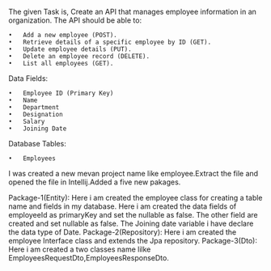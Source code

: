 The given Task is,
        Create an API that manages employee information in an organization. The API should be able to:

	•	Add a new employee (POST).
	•	Retrieve details of a specific employee by ID (GET).
	•	Update employee details (PUT).
	•	Delete an employee record (DELETE).
	•	List all employees (GET).

Data Fields:

	•	Employee ID (Primary Key)
	•	Name
	•	Department
	•	Designation
	•	Salary
	•	Joining Date

Database Tables:

	•	Employees

   I was created a new mevan project name like employee.Extract the file and opened the file in Intellij.Added a five new pakages.

   Package-1(Entity):
       Here i am created the employee class for creating a table name and fields in my database.
       Here i am created the data fields of employeeId as primaryKey and set the nullable as false.
       The other field are created and set nullable as false.
       The Joining date variable i have declare the data type of Date.
   Package-2(Repository):
       Here i am created the employee Interface class and extends the Jpa repository.
   Package-3(Dto):
   	Here i am created a two classes name lilke EmployeesRequestDto,EmployeesResponseDto.
    	
       
